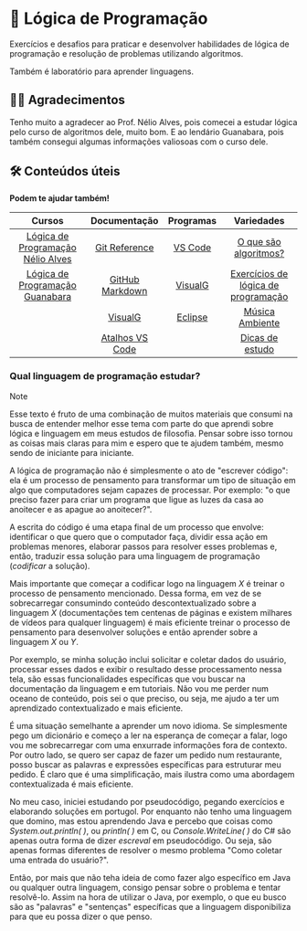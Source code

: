 # 🧮 Lógica de Programação

Exercícios e desafios para praticar e desenvolver habilidades de lógica de programação e resolução de problemas utilizando algoritmos.

Também é laboratório para aprender linguagens.

## 🤝🏼 Agradecimentos

Tenho muito a agradecer ao Prof. Nélio Alves, pois comecei a estudar lógica pelo curso de algoritmos dele, muito bom. E ao lendário Guanabara, pois também consegui algumas informações valiosoas com o curso dele.

## 🛠 Conteúdos úteis

**Podem te ajudar também!**
 
 
| Cursos | Documentação | Programas | Variedades | 
|:------:|:------------:|:---------:|:----:|
| [Lógica de Programação Nélio Alves](https://www.udemy.com/course/curso-algoritmos-logica-de-programacao/) | [Git Reference](https://git-scm.com/docs) | [VS Code](https://code.visualstudio.com/docs/introvideos/basics) | [O que são algoritmos?](https://www.youtube.com/watch?v=dvNp575fwzQ) |
| [Lógica de Programação Guanabara](https://www.youtube.com/playlist?list=PLHz_AreHm4dmSj0MHol_aoNYCSGFqvfXV) | [GitHub Markdown](https://docs.github.com/pt/get-started/writing-on-github/getting-started-with-writing-and-formatting-on-github/basic-writing-and-formatting-syntax) | [VisualG](https://visualg3.com.br/) | [Exercícios de lógica de programação](https://www.computersciencemaster.com.br/exercicios-de-logica-de-programacao/) |
|        | [VisualG](http://manual.visualg3.com.br/doku.php?id=manual) |   [Eclipse](https://www.eclipse.org/downloads/)             | [Música Ambiente](https://youtu.be/Fnbd5z8kJFk?si=PjJARK-dDjVBFtpg) |
|        | [Atalhos VS Code](https://www.crio.do/blog/vs-code-shortcuts/) |                | [Dicas de estudo](https://www.youtube.com/watch?v=Xfgc3ZDtwTQ) | 



### Qual linguagem de programação estudar?

> [!NOTE]
> Esse texto é fruto de uma combinação de muitos materiais que consumi na busca de entender melhor esse tema com parte do que aprendi sobre lógica e linguagem em meus estudos de filosofia. Pensar sobre isso tornou as coisas mais claras para mim e espero que te ajudem também, mesmo sendo de iniciante para iniciante.

A lógica de programação não é simplesmente o ato de "escrever código": ela é um processo de pensamento para transformar um tipo de situação em algo que computadores sejam capazes de processar. Por exemplo: "o que preciso fazer para criar um programa que ligue as luzes da casa ao anoitecer e as apague ao anoitecer?".

A escrita do código é uma etapa final de um processo que envolve: identificar o que quero que o computador faça, dividir essa ação em problemas menores, elaborar passos para resolver esses problemas e, então, traduzir essa solução para uma linguagem de programação (*codificar* a solução).

Mais importante que começar a codificar logo na linguagem *X* é treinar o processo de pensamento mencionado. Dessa forma, em vez de se sobrecarregar consumindo conteúdo descontextualizado sobre a linguagem *X* (documentações tem centenas de páginas e existem milhares de vídeos para qualquer linguagem) é mais eficiente treinar o processo de pensamento para desenvolver soluções e então aprender sobre a linguagem *X* ou *Y*.

Por exemplo, se minha solução inclui solicitar e coletar dados do usuário, processar esses dados e exibir o resultado desse processamento nessa tela, são essas funcionalidades específicas que vou buscar na documentação da linguagem e em tutoriais. Não vou me perder num oceano de conteúdo, pois sei o que preciso, ou seja, me ajudo a ter um aprendizado contextualizado e mais eficiente.

É uma situação semelhante a aprender um novo idioma. Se simplesmente pego um dicionário e começo a ler na esperança de começar a falar, logo vou me sobrecarregar com uma enxurrade informações fora de contexto. Por outro lado, se quero ser capaz de fazer um pedido num restaurante, posso buscar as palavras e expressões específicas para estruturar meu pedido. É claro que é uma simplificação, mais ilustra como uma abordagem contextualizada é mais eficiente.

No meu caso, iniciei estudando por pseudocódigo, pegando exercícios e elaborando soluções em portugol. Por enquanto <!-- 10.09.2023 --> não tenho uma linguagem que domino, mas estou aprendendo Java e percebo que coisas como *System.out.println(  )*, ou *println( )* em C, ou *Console.WriteLine( )* do C# são apenas outra forma de dizer *escreval* em pseudocódigo. Ou seja, são apenas formas diferentes de resolver o mesmo problema "Como coletar uma entrada do usuário?".

Então, por mais que não teha ideia de como fazer algo específico em Java ou qualquer outra linguagem, consigo pensar sobre o problema e tentar resolvê-lo. Assim na hora de utilizar o Java, por exemplo, o que eu busco são as "palavras" e "sentenças" específicas que a linguagem disponibiliza para que eu possa dizer o que penso.